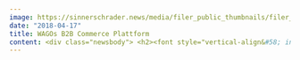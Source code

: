 ```yaml
---
image: https://sinnerschrader.news/media/filer_public_thumbnails/filer_public/51/8d/518d7a47-e43d-419f-b027-b907b2fe1948/wago_com_startseite_700.jpeg__480x288_q85_crop_subsampling-2_upscale.jpg
date: "2018-04-17"
title: WAGOs B2B Commerce Plattform
content: <div class="newsbody"> <h2><font style="vertical-align&#58; inherit;"><font style="vertical-align&#58; inherit;">SinnerSchrader Commerce develops frontend for WAGO's integrated B2B platform</font></font></h2> <p><a href="https&#58;//www.wago.com/" target="_blank">www.wago.com</a></p> <p><font style="vertical-align&#58; inherit;"><font style="vertical-align&#58; inherit;">SinnerSchrader Commerce designs the frontend for a user-centered B2B content &amp; commerce platform for WAGO so that customers of WAGO with different needs can access relevant information in the future and can make transactions intuitively. </font><font style="vertical-align&#58; inherit;">This “rich front end” is based on the latest technologies and thus ensures a positive user experience.</font></font></p> <p><font style="vertical-align&#58; inherit;"><font style="vertical-align&#58; inherit;">Interested parties and existing customers will have easier access to the WAGO product world&#58; Product research and ordering, up-to-date order tracking and product support can be carried out comfortably for registered users on wago.com. </font><font style="vertical-align&#58; inherit;">The platform is therefore an integral and elementary part of WAGO's brand experience and market performance.</font></font></p> <p class="quote"><em><font style="vertical-align&#58; inherit;"><font style="vertical-align&#58; inherit;">“Our new website represents a solution hub for our customers and enables them to use our comprehensive range of products more easily,”</font></font></em><font style="vertical-align&#58; inherit;"><font style="vertical-align&#58; inherit;"> says Dr. </font><font style="vertical-align&#58; inherit;">Viktor Frei, product owner of the platform at WAGO.</font></font></p> <h3><font style="vertical-align&#58; inherit;"><font style="vertical-align&#58; inherit;">User-centered product development</font></font></h3> <p><font style="vertical-align&#58; inherit;"><font style="vertical-align&#58; inherit;">SinnerSchrader Commerce is based on a solid level of development, which was already provided in the first development phase. </font><font style="vertical-align&#58; inherit;">With the help of contextual inquiries and user interviews, the B2B shop is developed as a user-centered product and raised to a relevant level. </font><font style="vertical-align&#58; inherit;">This is the basis for the second development phase, in which the existing backend infrastructure is expanded in tandem with another agency and provided with new features through a new, user-friendly interface.</font></font></p> <h3><font style="vertical-align&#58; inherit;"><font style="vertical-align&#58; inherit;">Agile implementation with an interdisciplinary team</font></font></h3> <p><font style="vertical-align&#58; inherit;"><font style="vertical-align&#58; inherit;">In an interdisciplinary and cross-company agile project team, proxy product owners, frontend developers, UX designers, analysts and Scrum Masters from SinnerSchrader Commerce, WAGO experts and other service providers from the fields of content and backend development contributed their expertise. </font><font style="vertical-align&#58; inherit;">Together, everyone involved ensured the efficient implementation of the backlog. </font><font style="vertical-align&#58; inherit;">The focus was on the rapid implementation of a user-centered platform in order to achieve a basis for agile further development.</font></font></p> <p><em><font style="vertical-align&#58; inherit;"><font style="vertical-align&#58; inherit;">“With the launch of wago.de, we have managed to provide WAGO customers with optimal access to the product world as well as to offer WAGO employees a new customer support tool,”</font></font></em><font style="vertical-align&#58; inherit;"><font style="vertical-align&#58; inherit;"> said Frank Giesler, Managing Director of SinnerSchrader Commerce. </font></font><em><font style="vertical-align&#58; inherit;"><font style="vertical-align&#58; inherit;">"We look forward to further cooperation in the context of internationalization and the continuous expansion of the platform."</font></font></em></p> <p><font style="vertical-align&#58; inherit;"><font style="vertical-align&#58; inherit;">The digital commerce platform runs on the omni-channel software SAP Hybris. </font><font style="vertical-align&#58; inherit;">HTML5, LESS and jQuery are used in the frontend.</font></font></p> <p><font style="vertical-align&#58; inherit;"><font style="vertical-align&#58; inherit;">SinnerSchrader Commerce is set as a digital agency for WAGO and is involved in numerous projects, such as </font><font style="vertical-align&#58; inherit;">B. the optimization of an augmented reality app based on iOS for use in marketing and sales as well as other content and commerce platforms worldwide.</font></font></p> <h3><font style="vertical-align&#58; inherit;"><font style="vertical-align&#58; inherit;">About WAGO</font></font></h3> <p><font style="vertical-align&#58; inherit;"><font style="vertical-align&#58; inherit;">WAGO Kontakttechnik GmbH &amp; Co. KG is a German company and manufactures components for electrical connection technology as well as electronic components for decentralized automation technology. </font><font style="vertical-align&#58; inherit;">The company, founded in 1951, is based in the East Westphalian city of Minden in North Rhine-Westphalia. </font><font style="vertical-align&#58; inherit;">Around 8,000 employees worldwide generated sales of € 862 million in 2017.</font></font></p> <p><a href="https&#58;//www.wago.com/" target="_blank">www.wago.com</a></p> <h3><font style="vertical-align&#58; inherit;"><font style="vertical-align&#58; inherit;">About SinnerSchrader Commerce</font></font></h3> <p><font style="vertical-align&#58; inherit;"><font style="vertical-align&#58; inherit;">SinnerSchrader Commerce develops and supports innovative digital commerce solutions that differentiate and sell better. </font><font style="vertical-align&#58; inherit;">Creativity in all disciplines and result-oriented work make us a strong partner for companies such as HSE24, Görtz, Tchibo, WAGO and Telefónica.</font></font></p> <p><a href="https&#58;//sinnerschradercommerce.com/de/leistungen/" target="_blank">sinnerschradercommerce.com/de/leistungen/</a></p> <p> <a class="news-backlink" href="/de/"> <svg class="svg-ico svg-ico--arrow-left"> <use xlink&#58;href="#arrow-down"></use> </svg>Zurück zur Presse Übersicht </a> </p> </div>
---
```

